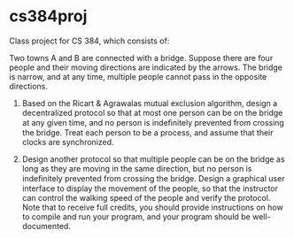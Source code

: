 cs384proj
=========

Class project for CS 384, which consists of:

Two towns A and B are connected with a bridge. Suppose there are four
people and their moving directions are indicated by the arrows. The bridge is narrow, and at any
time, multiple people cannot pass in the opposite directions.

1. Based on the Ricart & Agrawalas mutual exclusion algorithm, design a decentralized protocol
so that at most one person can be on the bridge at any given time, and no person is indeﬁnitely
prevented from crossing the bridge. Treat each person to be a process, and assume that their
clocks are synchronized.

2. Design another protocol so that multiple people can be on the bridge as long as they are
moving in the same direction, but no person is indeﬁnitely prevented from crossing the bridge.
Design a graphical user interface to display the movement of the people, so that the instructor can
control the walking speed of the people and verify the protocol. Note that to receive full credits,
you should provide instructions on how to compile and run your program, and your program should
be well-documented.
